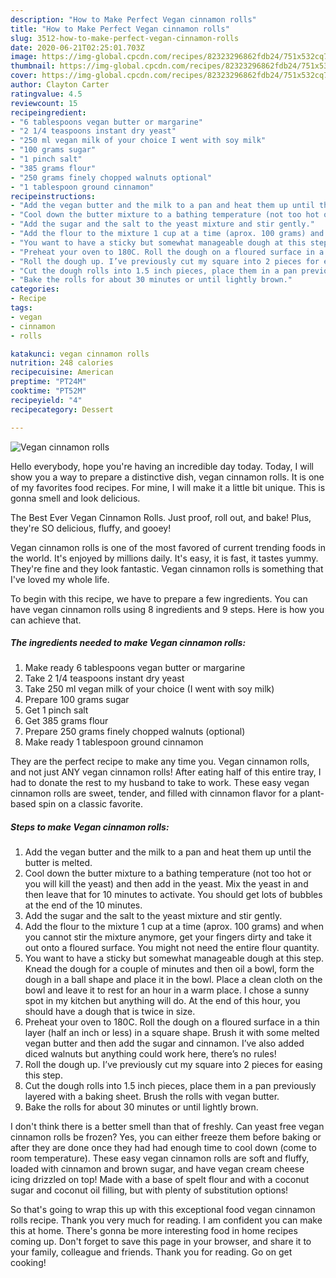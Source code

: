 ```yaml
---
description: "How to Make Perfect Vegan cinnamon rolls"
title: "How to Make Perfect Vegan cinnamon rolls"
slug: 3512-how-to-make-perfect-vegan-cinnamon-rolls
date: 2020-06-21T02:25:01.703Z
image: https://img-global.cpcdn.com/recipes/82323296862fdb24/751x532cq70/vegan-cinnamon-rolls-recipe-main-photo.jpg
thumbnail: https://img-global.cpcdn.com/recipes/82323296862fdb24/751x532cq70/vegan-cinnamon-rolls-recipe-main-photo.jpg
cover: https://img-global.cpcdn.com/recipes/82323296862fdb24/751x532cq70/vegan-cinnamon-rolls-recipe-main-photo.jpg
author: Clayton Carter
ratingvalue: 4.5
reviewcount: 15
recipeingredient:
- "6 tablespoons vegan butter or margarine"
- "2 1/4 teaspoons instant dry yeast"
- "250 ml vegan milk of your choice I went with soy milk"
- "100 grams sugar"
- "1 pinch salt"
- "385 grams flour"
- "250 grams finely chopped walnuts optional"
- "1 tablespoon ground cinnamon"
recipeinstructions:
- "Add the vegan butter and the milk to a pan and heat them up until the butter is melted."
- "Cool down the butter mixture to a bathing temperature (not too hot or you will kill the yeast) and then add in the yeast. Mix the yeast in and then leave that for 10 minutes to activate. You should get lots of bubbles at the end of the 10 minutes."
- "Add the sugar and the salt to the yeast mixture and stir gently."
- "Add the flour to the mixture 1 cup at a time (aprox. 100 grams) and when you cannot stir the mixture anymore, get your fingers dirty and take it out onto a floured surface. You might not need the entire flour quantity."
- "You want to have a sticky but somewhat manageable dough at this step. Knead the dough for a couple of minutes and then oil a bowl, form the dough in a ball shape and place it in the bowl. Place a clean cloth on the bowl and leave it to rest for an hour in a warm place. I chose a sunny spot in my kitchen but anything will do. At the end of this hour, you should have a dough that is twice in size."
- "Preheat your oven to 180C. Roll the dough on a floured surface in a thin layer (half an inch or less) in a square shape. Brush it with some melted vegan butter and then add the sugar and cinnamon. I’ve also added diced walnuts but anything could work here, there’s no rules!"
- "Roll the dough up. I’ve previously cut my square into 2 pieces for easing this step."
- "Cut the dough rolls into 1.5 inch pieces, place them in a pan previously layered with a baking sheet. Brush the rolls with vegan butter."
- "Bake the rolls for about 30 minutes or until lightly brown."
categories:
- Recipe
tags:
- vegan
- cinnamon
- rolls

katakunci: vegan cinnamon rolls 
nutrition: 248 calories
recipecuisine: American
preptime: "PT24M"
cooktime: "PT52M"
recipeyield: "4"
recipecategory: Dessert

---
```



![Vegan cinnamon rolls](https://img-global.cpcdn.com/recipes/82323296862fdb24/751x532cq70/vegan-cinnamon-rolls-recipe-main-photo.jpg)

Hello everybody, hope you're having an incredible day today. Today, I will show you a way to prepare a distinctive dish, vegan cinnamon rolls. It is one of my favorites food recipes. For mine, I will make it a little bit unique. This is gonna smell and look delicious.

The Best Ever Vegan Cinnamon Rolls. Just proof, roll out, and bake! Plus, they&#39;re SO delicious, fluffy, and gooey!

Vegan cinnamon rolls is one of the most favored of current trending foods in the world. It's enjoyed by millions daily. It's easy, it is fast, it tastes yummy. They're fine and they look fantastic. Vegan cinnamon rolls is something that I've loved my whole life.


To begin with this recipe, we have to prepare a few ingredients. You can have vegan cinnamon rolls using 8 ingredients and 9 steps. Here is how you can achieve that.

<!--inarticleads1-->

##### The ingredients needed to make Vegan cinnamon rolls:

1. Make ready 6 tablespoons vegan butter or margarine
1. Take 2 1/4 teaspoons instant dry yeast
1. Take 250 ml vegan milk of your choice (I went with soy milk)
1. Prepare 100 grams sugar
1. Get 1 pinch salt
1. Get 385 grams flour
1. Prepare 250 grams finely chopped walnuts (optional)
1. Make ready 1 tablespoon ground cinnamon


They are the perfect recipe to make any time you. Vegan cinnamon rolls, and not just ANY vegan cinnamon rolls! After eating half of this entire tray, I had to donate the rest to my husband to take to work. These easy vegan cinnamon rolls are sweet, tender, and filled with cinnamon flavor for a plant-based spin on a classic favorite. 

<!--inarticleads2-->

##### Steps to make Vegan cinnamon rolls:

1. Add the vegan butter and the milk to a pan and heat them up until the butter is melted.
1. Cool down the butter mixture to a bathing temperature (not too hot or you will kill the yeast) and then add in the yeast. Mix the yeast in and then leave that for 10 minutes to activate. You should get lots of bubbles at the end of the 10 minutes.
1. Add the sugar and the salt to the yeast mixture and stir gently.
1. Add the flour to the mixture 1 cup at a time (aprox. 100 grams) and when you cannot stir the mixture anymore, get your fingers dirty and take it out onto a floured surface. You might not need the entire flour quantity.
1. You want to have a sticky but somewhat manageable dough at this step. Knead the dough for a couple of minutes and then oil a bowl, form the dough in a ball shape and place it in the bowl. Place a clean cloth on the bowl and leave it to rest for an hour in a warm place. I chose a sunny spot in my kitchen but anything will do. At the end of this hour, you should have a dough that is twice in size.
1. Preheat your oven to 180C. Roll the dough on a floured surface in a thin layer (half an inch or less) in a square shape. Brush it with some melted vegan butter and then add the sugar and cinnamon. I’ve also added diced walnuts but anything could work here, there’s no rules!
1. Roll the dough up. I’ve previously cut my square into 2 pieces for easing this step.
1. Cut the dough rolls into 1.5 inch pieces, place them in a pan previously layered with a baking sheet. Brush the rolls with vegan butter.
1. Bake the rolls for about 30 minutes or until lightly brown.


I don&#39;t think there is a better smell than that of freshly. Can yeast free vegan cinnamon rolls be frozen? Yes, you can either freeze them before baking or after they are done once they had had enough time to cool down (come to room temperature). These easy vegan cinnamon rolls are soft and fluffy, loaded with cinnamon and brown sugar, and have vegan cream cheese icing drizzled on top! Made with a base of spelt flour and with a coconut sugar and coconut oil filling, but with plenty of substitution options! 

So that's going to wrap this up with this exceptional food vegan cinnamon rolls recipe. Thank you very much for reading. I am confident you can make this at home. There's gonna be more interesting food in home recipes coming up. Don't forget to save this page in your browser, and share it to your family, colleague and friends. Thank you for reading. Go on get cooking!
